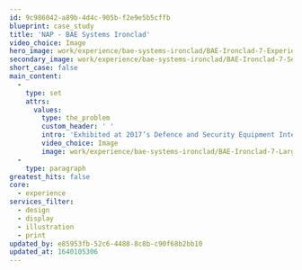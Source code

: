 ```yaml
---
id: 9c986042-a89b-4d4c-905b-f2e9e5b5cffb
blueprint: case_study
title: 'NAP - BAE Systems Ironclad'
video_choice: Image
hero_image: work/experience/bae-systems-ironclad/BAE-Ironclad-7-Experience-Full-Image-1360x768.5.jpg
secondary_image: work/experience/bae-systems-ironclad/BAE-Ironclad-7-Secondary-Image-896x597.jpg
short_case: false
main_content:
  -
    type: set
    attrs:
      values:
        type: the_problem
        custom_header: ' '
        intro: 'Exhibited at 2017’s Defence and Security Equipment International conference in London, BAE Systems’ Ironclad is a small unmanned ground vehicle designed to take on dangerous jobs that soldiers would normally face. We were delighted to produce a series of illustrated technical drawings and posters which showcased the extraordinary potential that Ironclad possesses. The technical drawings were an extremely effective way of visualising Ironclad’s adaptability, whilst the copy content of our posters successfully communicated the stats behind the impressive machine. '
        video_choice: Image
        image: work/experience/bae-systems-ironclad/BAE-Ironclad-7-Large-927x522.jpg
  -
    type: paragraph
greatest_hits: false
core:
  - experience
services_filter:
  - design
  - display
  - illustration
  - print
updated_by: e85953fb-52c6-4488-8c8b-c90f68b2bb10
updated_at: 1640105306
---
```

